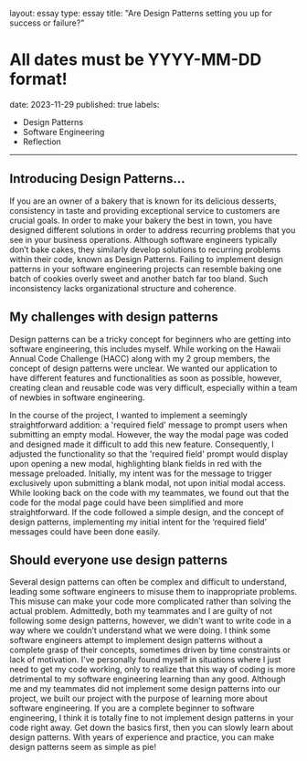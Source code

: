 layout: essay
type: essay
title: "Are Design Patterns setting you up for success or failure?"
# All dates must be YYYY-MM-DD format!
date: 2023-11-29
published: true
labels:
- Design Patterns
- Software Engineering
- Reflection
---
## Introducing Design Patterns...
If you are an owner of a bakery that is known for its delicious desserts, consistency in taste and providing exceptional service to customers are crucial goals. In order to make your bakery the best in town, you have designed different solutions in order to address recurring problems that you see in your business operations. Although software engineers typically don’t bake cakes, they similarly develop solutions to recurring problems within their code, known as Design Patterns. Failing to implement design patterns in your software engineering projects can resemble baking one batch of cookies overly sweet and another batch far too bland. Such inconsistency lacks organizational structure and coherence.

## My challenges with design patterns
Design patterns can be a tricky concept for beginners who are getting into software engineering, this includes myself. While working on the Hawaii Annual Code Challenge (HACC) along with my 2 group members, the concept of design patterns were unclear. We wanted our application to have different features and functionalities as soon as possible, however, creating clean and reusable code was very difficult, especially within a team of newbies in software engineering.

In the course of the project, I wanted to implement a seemingly straightforward addition: a 'required field' message to prompt users when submitting an empty modal. However, the way the modal page was coded and designed made it difficult to add this new feature. Consequently, I adjusted the functionality so that the 'required field' prompt would display upon opening a new modal, highlighting blank fields in red with the message preloaded. Initially, my intent was for the message to trigger exclusively upon submitting a blank modal, not upon initial modal access. While looking back on the code with my teammates, we found out that the code for the modal page could have been simplified and more straightforward. If the code followed a simple design, and the concept of design patterns, implementing my initial intent for the ‘required field’ messages could have been done easily.

## Should everyone use design patterns
Several design patterns can often be complex and difficult to understand, leading some software engineers to misuse them to inappropriate problems. This misuse can make your code more complicated rather than solving the actual problem. Admittedly, both my teammates and I are guilty of not following some design patterns, however, we didn’t want to write code in a way where we couldn’t understand what we were doing. I think some software engineers attempt to implement design patterns without a complete grasp of their concepts, sometimes driven by time constraints or lack of motivation. I've personally found myself in situations where I just need to get my code working, only to realize that this way of coding is more detrimental to my software engineering learning than any good. Although me and my teammates did not implement some design patterns into our project, we built our project with the purpose of learning more about software engineering. If you are a complete beginner to software engineering, I think it is totally fine to not implement design patterns in your code right away. Get down the basics first, then you can slowly learn about design patterns. With years of experience and practice, you can make design patterns seem as simple as pie!
